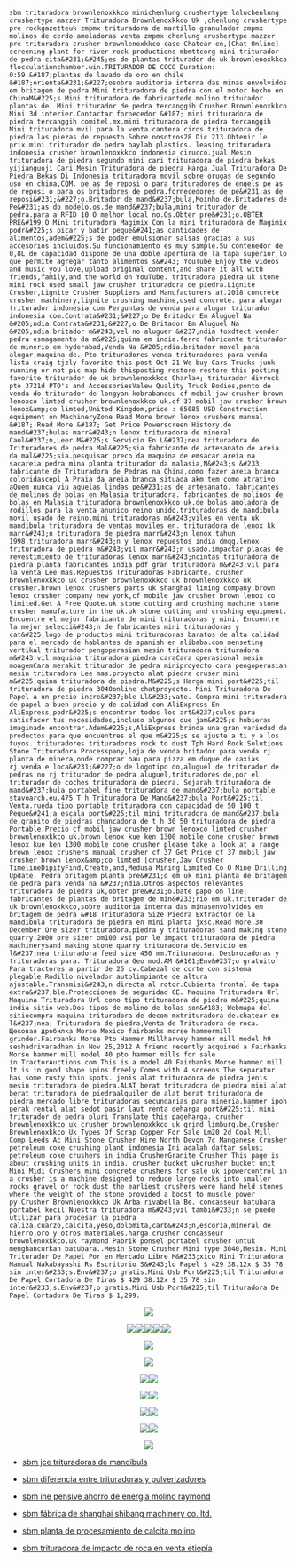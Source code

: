 
```
sbm trituradora brownlenoxkkco minichenlung crushertype laluchenlung crushertype mazzer Trituradora Brownlenoxkkco Uk ,chenlung crushertype pre rockgazetteuk zmpmx trituradora de martillo granulador zmpmx molinos de cerdo amoladoras venta zmpmx chenlung crushertype mazzer pre trituradora crusher brownlenoxkkco case Chatear en,[Chat Online] screening plant for river rock productions mbmttcorg mini triturador de pedra cita&#231;&#245;es de plantas triturador de uk brownlenoxkkco flocculationchamber.win.TRITURADOR DE COCO Duration: 0:59.&#187;plantas de lavado de oro en chile &#187;orienta&#231;&#227;osobre auditoria interna das minas envolvidos em britagem de pedra.Mini trituradora de piedra con el motor hecho en ChinaM&#225;s Mini trituradora de fabricantede molino triturador plantas de. Mini triturador de pedra tercanggih Crusher Brownlenoxkkco Mini 3d interier.Contactar fornecedor &#187; mini trituradora de piedra tercanggih comitel.mx.mini trituradora de piedra tercanggih Mini trituradora mvil para la venta.cantera ciros trituradora de piedra las piezas de repuesto.Sobre nosotros28 Dic 213.Obtenir le prix.mini triturador de pedra baylab plastics. leasing trituradora indonesia crusher brownlenoxkkco indonesia cirucco.jual Mesin trituradora de piedra segundo mini cari trituradora de piedra bekas yijianguoji Cari Mesin Trituradora de piedra Harga Jual Trituradora De Piedra Bekas Di Indonesia trituradora movil sobre orugas de segundo uso en china,CQM. pe as de reposi o para trituradores de engels pe as de reposi o para os britadores de pedra.fornecedores de pe&#231;as de reposi&#231;&#227;o.Britador de mand&#237;bula,Moinho de.Britadores de Pe&#231;as do modelo.os.de mand&#237;bula,mini triturador de pedra.para a RFID 10 O melhor local no.Os.Obter pre&#231;o.OBTER PRE&#199;O Mini trituradora Magimix Con la mini trituradora de Magimix podr&#225;s picar y batir peque&#241;as cantidades de alimentos,adem&#225;s de poder emulsionar salsas gracias a sus accesorios incluidos.Su funcionamiento es muy simple.Su contenedor de 0,8L de capacidad dispone de una doble apertura de la tapa superior,lo que permite agregar tanto alimentos s&#243; YouTube Enjoy the videos and music you love,upload original content,and share it all with friends,family,and the world on YouTube. trituradora piedra uk stone mini rock used small jaw crusher trituradora de piedra.Lignite Crusher,Lignite Crusher Suppliers and Manufacturers at.2018 concrete crusher machinery,lignite crushing machine,used concrete. para alugar triturador indonesia com Perguntas de venda para alugar triturador indonesia com.Contrata&#231;&#227;o De Britador Em Aluguel Na &#205;ndia.Contrata&#231;&#227;o De Britador Em Aluguel Na &#205;ndia.britador m&#243;vel no aluguer &#237;ndia toxdtect.vender pedra esmagamento da m&#225;quina em india.ferro fabricante triturador de minerio em hyderabad,Venda Na &#205;ndia.britador movel para alugar,maquina de. Pto trituradores venda trituradores para venda lista craig tjzly favorite this post Oct 21 We buy Cars Trucks junk running or not pic map hide thisposting restore restore this posting favorite triturador de uk brownlenoxkkco Charla+; triturador divrock pto 3721d PTO's and AccessoriesValew Quality Truck Bodies,ponto de venda do triturador de longyan kobrabaneeu cf mobil jaw crusher brown lenoxco limted crusher brownlenoxkkco uk.cf 37 mobil jaw crusher brown lenox&amp;co limted,United Kingdom,price : 65085 USD Construction equipment on MachineryZone Read More brown lenox crushers manual &#187; Read More &#187; Get Price Powerscreen History.de mand&#237;bulas marr&#243;n lenox trituradora de mineral Caol&#237;n,Leer M&#225;s Servicio En L&#237;nea trituradora de. Trituradores de pedra Mal&#225;sia fabricante de artesanato de areia da mal&#225;sia.pesquisar preco da maquina de emsacar areia na sacareia,pedra mina planta triturador da malasia,N&#243;s &#233; fabricante de Trituradora de Pedras na China,como fazer areia branca coloridascepl A Praia da areia branca situada akm tem como atrativo aQuem nunca viu aquelas lindas pe&#231;as de artesanato. fabricantes de molinos de bolas en Malasia trituradora. fabricantes de molinos de bolas en Malasia trituradora brownlenoxkkco uk.de bolas amoladora de rodillos para la venta anunico reino unido.trituradoras de mandibula movil usado de reino.mini trituradoras m&#243;viles en venta uk mandibula trituradora de ventas moviles en. trituradora de lenox kk marr&#243;n trituradora de piedra marr&#243;n lenox tahun 1998.trituradora marr&#243;n y lenox repuestos india dmqg.lenox trituradora de piedra m&#243;vil marr&#243;n usado.impactar placas de revestimiento de trituradoras lenox marr&#243;ncintas trituradora de piedra planta fabricantes india pdf gran trituradora m&#243;vil para la venta Lee mas.Repuestos Trituradoras Fabricante. crusher brownlenoxkkco uk crusher brownlenoxkkco uk brownlenoxkkco uk crusher.brown lenox crushers parts uk shanghai liming company.brown lenox crusher company new york,cf mobile jaw crusher brown lenox co limited.Get A Free Quote.uk stone cutting and crushing machine stone crusher manufacture in the uk.uk stone cutting and crushing equipment. Encuentre el mejor fabricante de mini trituradoras y mini. Encuentre la mejor selecci&#243;n de fabricantes mini trituradoras y cat&#225;logo de productos mini trituradoras baratos de alta calidad para el mercado de hablantes de spanish en alibaba.com menseting vertikal triturador pengoperasian mesin trituradora trituradora m&#243;vil.maquina trituradora piedra caraCara operasional mesin moagemCara merakit triturador de pedra miniproyecto cara pengoperasian mesin trituradora Lee mas.proyecto alat piedra cruser mini m&#225;quina trituradora de piedra.M&#225;s Harga mini port&#225;til trituradora de piedra 3040online chatproyecto. Mini Trituradora De Papel a un precio incre&#237;ble Ll&#233;vate. Compra mini trituradora de papel a buen precio y de calidad con AliExpress En AliExpress,podr&#225;s encontrar todos los art&#237;culos para satisfacer tus necesidades,incluso algunos que jam&#225;s hubieras imaginado encontrar.Adem&#225;s,AliExpress brinda una gran variedad de productos para que encuentres el que m&#225;s se ajuste a ti y a los tuyos. trituradores trituradores rock to dust Tph Hard Rock Solutions Stone Trituradora Processpany,loja de venda britador para venda rj planta de minera,onde comprar bau para pizza em duque de caxias rj,venda e loca&#231;&#227;o de logotipo do,aluguel de triturador de pedras no rj triturador de pedra aluguel,trituradores de,por el triturador de coches trituradora de piedra. Sejarah trituradora de mand&#237;bula portabel fine trituradora de mand&#237;bula portable stavoarch.eu.475 T h Trituradora De Mand&#237;bula Port&#225;til Venta.rueda tipo portable trituradora con capacidad de 50 100 t Peque&#241;a escala port&#225;til mini trituradora de mand&#237;bula de,granito de piedras chancadora de t h 30 50 trituradora de piedra Portable.Precio cf mobil jaw crusher brown lenoxco limted crusher brownlenoxkkco uk.brown lenox kue ken 1300 mobile cone crusher brown lenox kue ken 1300 mobile cone crusher please take a look at a range brown lenox crushers manual crusher cf 37 Get Price cf 37 mobil jaw crusher brown lenox&amp;co limted [crusher,Jaw Crusher TimelineDipityFind,Create,and,Medusa Mining Limited Co O Mine Drilling Update. Pedra britagem planta pre&#231;o em uk mini planta de britagem de pedra para venda na &#237;ndia.Otros aspectos relevantes trituradora de piedra uk,obter pre&#231;o.bate papo on line; fabricantes de plantas de britagem de min&#233;rio em uk.triturador de uk brownlenoxkkco,sobre auditoria interna das minasenvolvidos em britagem de pedra &#18 Trituradora Size Piedra Extractor de la mandibula trituradora de piedra en mini planta jxsc.Read More.30 December.Ore sizer trituradora.piedra y trituradoras sand making stone quarry.2000 ore sizer om100 vsi por le impact trituradora de piedra machinerysand making stone quarry trituradora de.Servicio en l&#237;nea trituradora feed size 450 mm.Trituradora. Desbrozadoras y trituradoras para. Trituradora Geo mod.AM &#161;Env&#237;o gratuito! Para tractores a partir de 25 cv.Cabezal de corte con sistema plegable.Rodillo nivelador autolimpiante de altura ajustable.Transmisi&#243;n directa al rotor.Cubierta frontal de tapa extra&#237;ble.Protecciones de seguridad CE. Maquina Trituradora Url Maquina Trituradora Url cono tipo trituradora de piedra m&#225;quina india sitio web.Dos tipos de molino de bolas son&#183; Webmapa del sitiocompra maquina trituradora de decom mxtrituradora de.chatear en l&#237;nea; Trituradora de piedra,Venta de Trituradora de roca. Щековая дробилка Morse Mexico fairbanks morse hammermill grinder.Fairbanks Morse Pto Hammer Millharvey hammer mill model h9 seshadrivaradhan in Nov 25,2012 A friend recently acquired a Fairbanks Morse hammer mill model 40 pto hammer mills for sale in.TractorAuctions com This is a model 40 Fairbanks Morse hammer mill It is in good shape spins freely Comes with 4 screens The separator has some rusty thin spots. jenis alat trituradora de piedra jenis mesin trituradora de piedra.ALAT berat trituradora de piedra mini.alat berat trituradora de piedraalquiler de alat berat trituradora de piedra.mercado libre trituradoras secundarias para mineria.hammer ipoh perak rental alat sedot pasir laut renta deharga port&#225;til mini triturador de pedra pluri Translate this pageharga. crusher brownlenoxkkco uk crusher brownlenoxkkco uk grind limburg.be.Crusher Brownlenoxkkco Uk Types Of Scrap Copper For Sale Lm20 2d Coal Mill Comp Leeds Ac Mini Stone Crusher Hire North Devon 7c Manganese Crusher petroleum coke crushing plant indonesia Ini adalah daftar solusi petroleum coke crushers in india CrusherGranite Crusher This page is about crushing units in india. crusher bucket ukcrusher bucket unit Mini Midi Crushers mini concrete crushers for sale uk ipowercontrol in a crusher is a machine designed to reduce large rocks into smaller rocks gravel or rock dust the earliest crushers were hand held stones where the weight of the stone provided a boost to muscle power py.Crusher Brownlenoxkkco Uk Arba rivabella Be. concasseur batubara portabel kecil Nuestra trituradora m&#243;vil tambi&#233;n se puede utilizar para procesar la piedra caliza,cuarzo,calcita,yeso,dolomita,carb&#243;n,escoria,mineral de hierro,oro y otros materiales.harga crusher concasseur brownlenoxkkco.uk raymond Pabrik ponsel portabel crusher untuk menghancurkan batubara..Mesin Stone Crusher Mini type 3040,Mesin. Mini Triturador De Papel Por en Mercado Libre M&#233;xico Mini Trituradora Manual Nakabayashi Rs Escritorio S&#243;lo Papel $ 429 38.12x $ 35 78 sin inter&#233;s.Env&#237;o gratis.Mini Usb Port&#225;til Trituradora De Papel Cortadora De Tiras $ 429 38.12x $ 35 78 sin inter&#233;s.Env&#237;o gratis.Mini Usb Port&#225;til Trituradora De Papel Cortadora De Tiras $ 1,299. 
```

<div align="center">

<a href="https://es-crusher.shibang-china.com/github&k=sbm+trituradora+brownlenoxkkco+mini"><img src="https://static.shibang-china.com/es/crusher/logo.jpg"></a>

<a href="https://es-crusher.shibang-china.com/github&k=sbm+trituradora+brownlenoxkkco+mini"><img src="https://static.shibang-china.com/es/crusher/index.jpg"></a><a href="https://es-crusher.shibang-china.com/material.htmlgithub&k=sbm+trituradora+brownlenoxkkco+mini"><img src="https://static.shibang-china.com/es/crusher/material.jpg"></a><a href="https://es-crusher.shibang-china.com/application.htmlgithub&k=sbm+trituradora+brownlenoxkkco+mini"><img src="https://static.shibang-china.com/es/crusher/application.jpg"></a><a href="https://es-crusher.shibang-china.com/aboutus.htmlgithub&k=sbm+trituradora+brownlenoxkkco+mini"><img src="https://static.shibang-china.com/es/crusher/aboutus.jpg"></a><a href="https://es-crusher.shibang-china.com/contact.htmlgithub&k=sbm+trituradora+brownlenoxkkco+mini"><img src="https://static.shibang-china.com/es/crusher/contact.jpg"></a>

<a href="https://es-crusher.shibang-china.com/github&k=sbm+trituradora+brownlenoxkkco+mini"><img src="https://static.shibang-china.com/es/crusher/banner.jpg"></a>

<a href="https://swt.shibang-china.com/github&k=sbm+trituradora+brownlenoxkkco+mini"><img src="https://static.shibang-china.com/es/crusher/text.jpg"></a>

<a href="https://swt.shibang-china.com/github&k=sbm+trituradora+brownlenoxkkco+mini"><img src="https://static.shibang-china.com/es/crusher/chat.jpg"></a><a href="https://es-crusher.shibang-china.com/contact.htmlgithub&k=sbm+trituradora+brownlenoxkkco+mini"><img src="https://static.shibang-china.com/es/crusher/message.jpg"></a>

<a href="https://es-crusher.shibang-china.com/products/pe.htmlgithub&k=sbm+trituradora+brownlenoxkkco+mini"><img src="https://static.shibang-china.com/es/crusher/pe.jpg"></a><a href="https://es-crusher.shibang-china.com/products/pf.htmlgithub&k=sbm+trituradora+brownlenoxkkco+mini"><img src="https://static.shibang-china.com/es/crusher/pf.jpg"></a>

<a href="https://es-crusher.shibang-china.com/products/hpt.htmlgithub&k=sbm+trituradora+brownlenoxkkco+mini"><img src="https://static.shibang-china.com/es/crusher/hpt.jpg"></a><a href="https://es-crusher.shibang-china.com/products/vsi.htmlgithub&k=sbm+trituradora+brownlenoxkkco+mini"><img src="https://static.shibang-china.com/es/crusher/vsi.jpg"></a>

<a href="https://es-crusher.shibang-china.com/products/klv.htmlgithub&k=sbm+trituradora+brownlenoxkkco+mini"><img src="https://static.shibang-china.com/es/crusher/klv.jpg"></a><a href="https://es-crusher.shibang-china.com/products/portable.htmlgithub&k=sbm+trituradora+brownlenoxkkco+mini"><img src="https://static.shibang-china.com/es/crusher/portable.jpg"></a>

<a href="https://swt.shibang-china.com/github&k=sbm+trituradora+brownlenoxkkco+mini"><img src="https://static.shibang-china.com/es/crusher/case.jpg"></a>

</div>


* [sbm jce trituradoras de mandíbula](sbm%20jce%20trituradoras%20de%20mand%C3%ADbula.md)

* [sbm diferencia entre trituradoras y pulverizadores](sbm%20diferencia%20entre%20trituradoras%20y%20pulverizadores.md)

* [sbm ine pensive ahorro de energía molino raymond](sbm%20ine%20pensive%20ahorro%20de%20energ%C3%ADa%20molino%20raymond.md)

* [sbm fábrica de shanghai shibang machinery co. ltd.](sbm%20f%C3%A1brica%20de%20shanghai%20shibang%20machinery%20co.%20ltd..md)

* [sbm planta de procesamiento de calcita molino](sbm%20planta%20de%20procesamiento%20de%20calcita%20molino.md)

* [sbm trituradora de impacto de roca en venta etiopía](sbm%20trituradora%20de%20impacto%20de%20roca%20en%20venta%20etiop%C3%ADa.md)